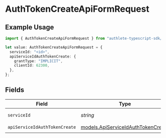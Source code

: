 # AuthTokenCreateApiFormRequest

## Example Usage

```typescript
import { AuthTokenCreateApiFormRequest } from "authlete-typescript-sdk/models/operations";

let value: AuthTokenCreateApiFormRequest = {
  serviceId: "<id>",
  apiServiceIdAuthTokenCreate: {
    grantType: "IMPLICIT",
    clientId: 62300,
  },
};
```

## Fields

| Field                                                                             | Type                                                                              | Required                                                                          | Description                                                                       |
| --------------------------------------------------------------------------------- | --------------------------------------------------------------------------------- | --------------------------------------------------------------------------------- | --------------------------------------------------------------------------------- |
| `serviceId`                                                                       | *string*                                                                          | :heavy_check_mark:                                                                | A service ID.                                                                     |
| `apiServiceIdAuthTokenCreate`                                                     | [models.ApiServiceIdAuthTokenCreate](../../models/apiserviceidauthtokencreate.md) | :heavy_check_mark:                                                                | N/A                                                                               |